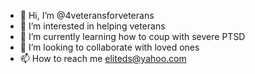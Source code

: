 - 👋 Hi, I’m @4veteransforveterans
- 👀 I’m interested in helping veterans 
- 🌱 I’m currently learning how to coup with severe PTSD
- 💞️ I’m looking to collaborate with loved ones
- 📫 How to reach me eliteds@yahoo.com

<!---
4veteransforveterans/4veteransforveterans is a ✨ special ✨ repository because its `README.md` (this file) appears on your GitHub profile.
You can click the Preview link to take a look at your changes.
--->
